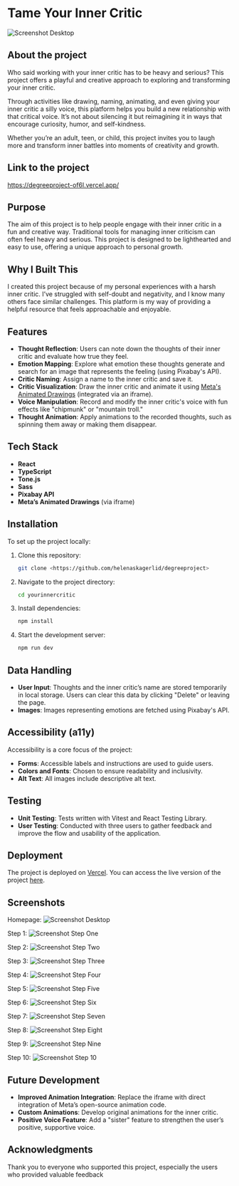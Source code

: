 # Tame Your Inner Critic

![Screenshot Desktop](/yourinnercritic/public/TameYourInnerCritic1.png)

## About the project

Who said working with your inner critic has to be heavy and serious? This project offers a playful and creative approach to exploring and transforming your inner critic.

Through activities like drawing, naming, animating, and even giving your inner critic a silly voice, this platform helps you build a new relationship with that critical voice. It’s not about silencing it but reimagining it in ways that encourage curiosity, humor, and self-kindness.

Whether you’re an adult, teen, or child, this project invites you to laugh more and transform inner battles into moments of creativity and growth.

## Link to the project

https://degreeproject-of6l.vercel.app/

## Purpose

The aim of this project is to help people engage with their inner critic in a fun and creative way. Traditional tools for managing inner criticism can often feel heavy and serious. This project is designed to be lighthearted and easy to use, offering a unique approach to personal growth.

## Why I Built This

I created this project because of my personal experiences with a harsh inner critic. I’ve struggled with self-doubt and negativity, and I know many others face similar challenges. This platform is my way of providing a helpful resource that feels approachable and enjoyable.

## Features

- **Thought Reflection**: Users can note down the thoughts of their inner critic and evaluate how true they feel.
- **Emotion Mapping**: Explore what emotion these thoughts generate and search for an image that represents the feeling (using Pixabay's API).
- **Critic Naming**: Assign a name to the inner critic and save it.
- **Critic Visualization**: Draw the inner critic and animate it using [Meta's Animated Drawings](https://sketch.metademolab.com/) (integrated via an iframe).
- **Voice Manipulation**: Record and modify the inner critic's voice with fun effects like "chipmunk" or "mountain troll."
- **Thought Animation**: Apply animations to the recorded thoughts, such as spinning them away or making them disappear.

## Tech Stack

- **React**
- **TypeScript**
- **Tone.js**
- **Sass**
- **Pixabay API**
- **Meta’s Animated Drawings** (via iframe)

## Installation

To set up the project locally:

1. Clone this repository:
   ```bash
   git clone <https://github.com/helenaskagerlid/degreeproject>
   ```
2. Navigate to the project directory:
   ```bash
   cd yourinnercritic
   ```
3. Install dependencies:
   ```bash
   npm install
   ```
4. Start the development server:
   ```bash
   npm run dev
   ```

## Data Handling

- **User Input**: Thoughts and the inner critic’s name are stored temporarily in local storage. Users can clear this data by clicking "Delete" or leaving the page.
- **Images**: Images representing emotions are fetched using Pixabay's API.

## Accessibility (a11y)

Accessibility is a core focus of the project:

- **Forms**: Accessible labels and instructions are used to guide users.
- **Colors and Fonts**: Chosen to ensure readability and inclusivity.
- **Alt Text**: All images include descriptive alt text.

## Testing

- **Unit Testing**: Tests written with Vitest and React Testing Library.
- **User Testing**: Conducted with three users to gather feedback and improve the flow and usability of the application.

## Deployment

The project is deployed on [Vercel](https://vercel.com/). You can access the live version of the project [here](#).

## Screenshots

Homepage:
![Screenshot Desktop](/yourinnercritic/public/TameYourInnerCritic1.png)

Step 1:
![Screenshot Step One](/yourinnercritic/public/Step1.png)

Step 2:
![Screenshot Step Two](/yourinnercritic/public/Step2.png)

Step 3:
![Screenshot Step Three](/yourinnercritic/public/Step3.png)

Step 4:
![Screenshot Step Four](/yourinnercritic/public/Step4.png)

Step 5:
![Screenshot Step Five](/yourinnercritic/public/Step5.png)

Step 6:
![Screenshot Step Six](/yourinnercritic/public/Step6.png)

Step 7:
![Screenshot Step Seven](/yourinnercritic/public/Step7.png)

Step 8:
![Screenshot Step Eight](/yourinnercritic/public/Step8.png)

Step 9:
![Screenshot Step Nine](/yourinnercritic/public/Step9.png)

Step 10:
![Screenshot Step 10](/yourinnercritic/public/Step10.png)

## Future Development

- **Improved Animation Integration**: Replace the iframe with direct integration of Meta’s open-source animation code.
- **Custom Animations**: Develop original animations for the inner critic.
- **Positive Voice Feature**: Add a "sister" feature to strengthen the user’s positive, supportive voice.

## Acknowledgments

Thank you to everyone who supported this project, especially the users who provided valuable feedback
